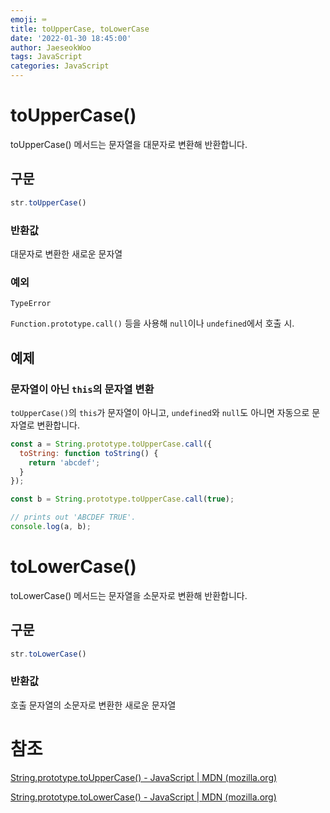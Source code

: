 ```yaml
---
emoji: ⌨️
title: toUpperCase, toLowerCase
date: '2022-01-30 18:45:00'
author: JaeseokWoo
tags: JavaScript
categories: JavaScript
---
```

# toUpperCase()

toUpperCase() 메서드는 문자열을 대문자로 변환해 반환합니다.

## 구문

```jsx
str.toUpperCase()
```

### 반환값

대문자로 변환한 새로운 문자열

### 예외

`TypeError`

`Function.prototype.call()` 등을 사용해 `null`이나 `undefined`에서 호출 시.

## 예제

### 문자열이 아닌 `this`의 문자열 변환

`toUpperCase()`의 `this`가 문자열이 아니고, `undefined`와 `null`도 아니면 자동으로 문자열로 변환합니다.

```jsx
const a = String.prototype.toUpperCase.call({
  toString: function toString() {
    return 'abcdef';
  }
});

const b = String.prototype.toUpperCase.call(true);

// prints out 'ABCDEF TRUE'.
console.log(a, b);
```

# toLowerCase()

toLowerCase() 메서드는 문자열을 소문자로 변환해 반환합니다.

## 구문

```jsx
str.toLowerCase()
```

### 반환값

호출 문자열의 소문자로 변환한 새로운 문자열

# 참조

[String.prototype.toUpperCase() - JavaScript | MDN (mozilla.org)](https://developer.mozilla.org/ko/docs/Web/JavaScript/Reference/Global_Objects/String/toUpperCase)

[String.prototype.toLowerCase() - JavaScript | MDN (mozilla.org)](https://developer.mozilla.org/ko/docs/Web/JavaScript/Reference/Global_Objects/String/toLowerCase)